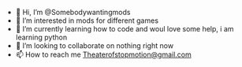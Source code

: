 - 👋 Hi, I’m @Somebodywantingmods
- 👀 I’m interested in mods for different games
- 🌱 I’m currently learning how to code and woul love some help, i am learning python
- 💞️ I’m looking to collaborate on nothing right now
- 📫 How to reach me Theaterofstopmotion@gmail.com

<!---
Somebodywantingmods/Somebodywantingmods is a ✨ special ✨ repository because its `README.md` (this file) appears on your GitHub profile.
You can click the Preview link to take a look at your changes.
--->
